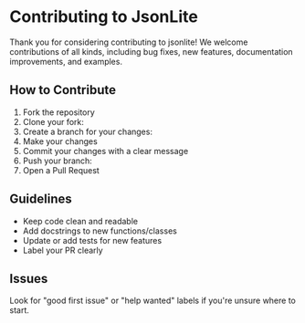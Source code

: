 # Contributing to JsonLite #

Thank you for considering contributing to jsonlite! We welcome contributions of all kinds, including bug fixes, new features, documentation improvements, and examples.

## How to Contribute ##

1. Fork the repository
2. Clone your fork:
3. Create a branch for your changes:
4. Make your changes
5. Commit your changes with a clear message
6. Push your branch:
7. Open a Pull Request

## Guidelines ##

- Keep code clean and readable
- Add docstrings to new functions/classes
- Update or add tests for new features
- Label your PR clearly

## Issues ##

Look for "good first issue" or "help wanted" labels if you're unsure where to start.
